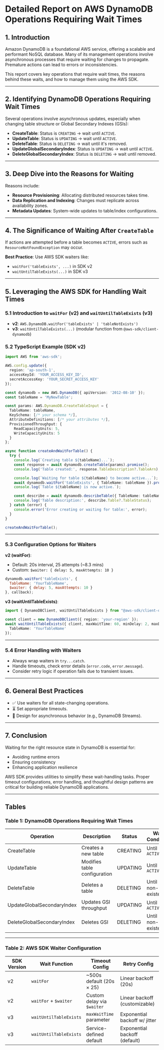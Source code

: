 # Detailed Report on AWS DynamoDB Operations Requiring Wait Times

## 1. Introduction
Amazon DynamoDB is a foundational AWS service, offering a scalable and performant NoSQL database. Many of its management operations involve asynchronous processes that require waiting for changes to propagate. Premature actions can lead to errors or inconsistencies.

This report covers key operations that require wait times, the reasons behind these waits, and how to manage them using the AWS SDK.

---

## 2. Identifying DynamoDB Operations Requiring Wait Times

Several operations involve asynchronous updates, especially when changing table structure or Global Secondary Indexes (GSIs):

- **CreateTable**: Status is `CREATING` → wait until `ACTIVE`.
- **UpdateTable**: Status is `UPDATING` → wait until `ACTIVE`.
- **DeleteTable**: Status is `DELETING` → wait until it's removed.
- **UpdateGlobalSecondaryIndex**: Status is `UPDATING` → wait until `ACTIVE`.
- **DeleteGlobalSecondaryIndex**: Status is `DELETING` → wait until removed.

---

## 3. Deep Dive into the Reasons for Waiting

Reasons include:

- **Resource Provisioning**: Allocating distributed resources takes time.
- **Data Replication and Indexing**: Changes must replicate across availability zones.
- **Metadata Updates**: System-wide updates to table/index configurations.

---

## 4. The Significance of Waiting After `CreateTable`

If actions are attempted before a table becomes `ACTIVE`, errors such as `ResourceNotFoundException` may occur.

**Best Practice**: Use AWS SDK waiters like:
- `waitFor('tableExists', ...)` in SDK v2
- `waitUntilTableExists(...)` in SDK v3

---

## 5. Leveraging the AWS SDK for Handling Wait Times

### 5.1 Introduction to `waitFor` (v2) and `waitUntilTableExists` (v3)

- **v2**: `AWS.DynamoDB.waitFor('tableExists' | 'tableNotExists')`
- **v3**: `waitUntilTableExists(...)` (modular function from `@aws-sdk/client-dynamodb`)

### 5.2 TypeScript Example (SDK v2)

```ts
import AWS from 'aws-sdk';

AWS.config.update({
  region: 'ap-south-1',
  accessKeyId: 'YOUR_ACCESS_KEY_ID',
  secretAccessKey: 'YOUR_SECRET_ACCESS_KEY'
});

const dynamodb = new AWS.DynamoDB({ apiVersion: '2012-08-10' });
const tableName = 'MyNewTable';

const params: AWS.DynamoDB.CreateTableInput = {
  TableName: tableName,
  KeySchema: [/* your schema */],
  AttributeDefinitions: [/* your attributes */],
  ProvisionedThroughput: {
    ReadCapacityUnits: 5,
    WriteCapacityUnits: 5
  }
};

async function createAndWaitForTable() {
  try {
    console.log(`Creating table ${tableName}...`);
    const response = await dynamodb.createTable(params).promise();
    console.log('Table created:', response.TableDescription?.TableArn);

    console.log(`Waiting for table ${tableName} to become active...`);
    await dynamodb.waitFor('tableExists', { TableName: tableName }).promise();
    console.log(`Table ${tableName} is now active.`);

    const describe = await dynamodb.describeTable({ TableName: tableName }).promise();
    console.log('Table description:', describe.Table?.TableStatus);
  } catch (error) {
    console.error('Error creating or waiting for table:', error);
  }
}

createAndWaitForTable();
```

---

### 5.3 Configuration Options for Waiters

**v2 (waitFor)**:
- Default: 20s interval, 25 attempts (~8.3 mins)
- Custom: `$waiter: { delay: 5, maxAttempts: 10 }`

```js
dynamodb.waitFor('tableExists', {
  TableName: 'YourTableName',
  $waiter: { delay: 5, maxAttempts: 10 }
}, callback);
```

**v3 (waitUntilTableExists)**:

```ts
import { DynamoDBClient, waitUntilTableExists } from "@aws-sdk/client-dynamodb";

const client = new DynamoDBClient({ region: 'your-region' });
await waitUntilTableExists({ client, maxWaitTime: 60, minDelay: 2, maxDelay: 5 }, {
  TableName: 'YourTableName'
});
```

---

### 5.4 Error Handling with Waiters

- Always wrap waiters in `try...catch`.
- Handle timeouts, check error details (`error.code`, `error.message`).
- Consider retry logic if operation fails due to transient issues.

---

## 6. General Best Practices

- ✅ Use waiters for all state-changing operations.
- ⏳ Set appropriate timeouts.
- 📡 Design for asynchronous behavior (e.g., DynamoDB Streams).

---

## 7. Conclusion

Waiting for the right resource state in DynamoDB is essential for:
- Avoiding runtime errors
- Ensuring consistency
- Enhancing application resilience

AWS SDK provides utilities to simplify these wait-handling tasks. Proper timeout configurations, error handling, and thoughtful design patterns are critical for building reliable DynamoDB applications.

---

## Tables

### Table 1: DynamoDB Operations Requiring Wait Times

| Operation                     | Description                         | Status      | Wait Condition             | SDK Method(s)                            |
|------------------------------|-------------------------------------|-------------|----------------------------|------------------------------------------|
| CreateTable                  | Creates a new table                 | CREATING    | Until `ACTIVE`             | `waitFor('tableExists')`, `waitUntil...` |
| UpdateTable                  | Modifies table configuration        | UPDATING    | Until `ACTIVE`             | `waitFor('tableExists')`, `waitUntil...` |
| DeleteTable                  | Deletes a table                     | DELETING    | Until non-existent         | `waitFor('tableNotExists')`              |
| UpdateGlobalSecondaryIndex   | Updates GSI throughput              | UPDATING    | Until `ACTIVE`             | Custom polling                           |
| DeleteGlobalSecondaryIndex   | Deletes GSI                         | DELETING    | Until non-existent         | Custom polling                           |

---

### Table 2: AWS SDK Waiter Configuration

| SDK Version | Wait Function           | Timeout Config               | Retry Config                     |
|-------------|--------------------------|------------------------------|----------------------------------|
| v2          | `waitFor`               | ~500s default (20s × 25)     | Linear backoff (20s)             |
| v2          | `waitFor` + `$waiter`   | Custom delay via `$waiter`   | Linear backoff (customizable)    |
| v3          | `waitUntilTableExists`  | `maxWaitTime` parameter      | Exponential backoff w/ jitter    |
| v3          | `waitUntilTableExists`  | Service-defined default      | Exponential backoff (default)    |
